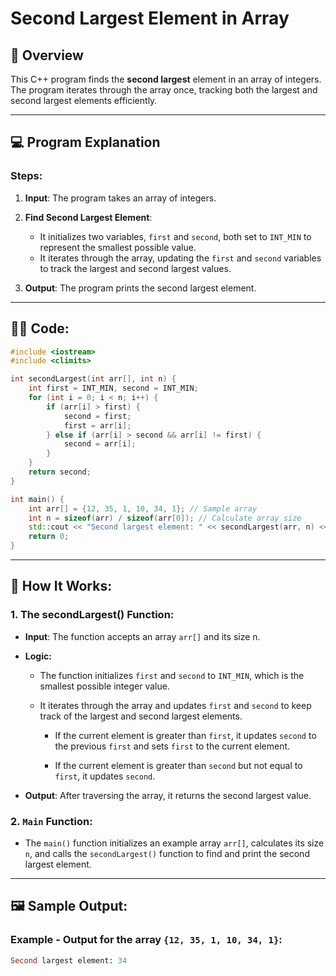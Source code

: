 # Second Largest Element in Array

## 📝 **Overview**

This C++ program finds the **second largest** element in an array of integers. The program iterates through the array once, tracking both the largest and second largest elements efficiently.

---

## 💻 **Program Explanation**

### **Steps**:

1. **Input**: The program takes an array of integers.

2. **Find Second Largest Element**: 
   - It initializes two variables, `first` and `second`, both set to `INT_MIN` to represent the smallest possible value.
   - It iterates through the array, updating the `first` and `second` variables to track the largest and second largest values.

3. **Output**: The program prints the second largest element.

---

## 🧑‍💻 **Code**:

```cpp
#include <iostream>
#include <climits>

int secondLargest(int arr[], int n) {
    int first = INT_MIN, second = INT_MIN;
    for (int i = 0; i < n; i++) {
        if (arr[i] > first) {
            second = first;
            first = arr[i];
        } else if (arr[i] > second && arr[i] != first) {
            second = arr[i];
        }
    }
    return second;
}

int main() {
    int arr[] = {12, 35, 1, 10, 34, 1}; // Sample array
    int n = sizeof(arr) / sizeof(arr[0]); // Calculate array size
    std::cout << "Second largest element: " << secondLargest(arr, n) << std::endl;
    return 0;
}
```

---
## 🚀 How It Works:
### 1. The secondLargest() Function:
- **Input**: The function accepts an array `arr[]` and its size n.

- **Logic:**

   - The function initializes `first` and `second` to `INT_MIN`, which is the smallest possible integer value.

   - It iterates through the array and updates `first` and `second` to keep track of the largest and second largest elements.

      - If the current element is greater than `first`, it updates `second` to the previous `first` and sets `first` to the current element.

      - If the current element is greater than `second` but not equal to `first`, it updates `second`.

- **Output**: After traversing the array, it returns the second largest value.

### 2. `Main` Function:
- The `main()` function initializes an example array `arr[]`, calculates its size `n`, and calls the `secondLargest()` function to find and print the second largest element.


---
## 🖼️ Sample Output:
### Example - Output for the array `{12, 35, 1, 10, 34, 1}`:
```sql
Second largest element: 34
```
